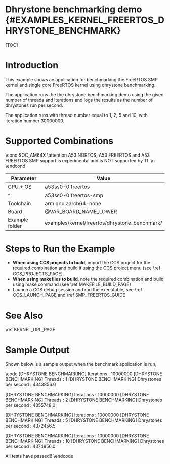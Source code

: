 # Dhrystone benchmarking demo {#EXAMPLES_KERNEL_FREERTOS_DHRYSTONE_BENCHMARK}

[TOC]

# Introduction

This example shows an application for benchmarking the FreeRTOS SMP kernel and single core FreeRTOS kernel using dhrystone benchmarking.

The application runs the the dhrystone benchmarking demo using the given number of threads and iterations and logs the results as the number of dhrystones run per second.

The application runs with thread number equal to 1, 2, 5 and 10, with iteration number 30000000.

# Supported Combinations

\cond SOC_AM64X
\attention A53 NORTOS, A53 FREERTOS and A53 FREERTOS SMP support is experimental and is NOT supported by TI. \n
\endcond

 Parameter      | Value
 ---------------|-----------
 CPU + OS       | a53ss0-0 freertos
 ^              | a53ss0-0 freertos-smp
 Toolchain      | arm.gnu.aarch64-none
 Board          | @VAR_BOARD_NAME_LOWER
 Example folder | examples/kernel/freertos/dhrystone_benchmark/

# Steps to Run the Example

- **When using CCS projects to build**, import the CCS project for the required combination
  and build it using the CCS project menu (see \ref CCS_PROJECTS_PAGE).
- **When using makefiles to build**, note the required combination and build using
  make command (see \ref MAKEFILE_BUILD_PAGE)
- Launch a CCS debug session and run the executable, see \ref CCS_LAUNCH_PAGE and \ref SMP_FREERTOS_GUIDE

# See Also

\ref KERNEL_DPL_PAGE

# Sample Output

Shown below is a sample output when the benchmark application is run,

\code
[DHRYSTONE BENCHMARKING] Iterations                       : 10000000
[DHRYSTONE BENCHMARKING] Threads                          : 1
[DHRYSTONE BENCHMARKING] Dhrystones per second            : 4343856.0

[DHRYSTONE BENCHMARKING] Iterations                       : 10000000
[DHRYSTONE BENCHMARKING] Threads                          : 2
[DHRYSTONE BENCHMARKING] Dhrystones per second            : 4355748.0

[DHRYSTONE BENCHMARKING] Iterations                       : 10000000
[DHRYSTONE BENCHMARKING] Threads                          : 5
[DHRYSTONE BENCHMARKING] Dhrystones per second            : 4372456.5

[DHRYSTONE BENCHMARKING] Iterations                       : 10000000
[DHRYSTONE BENCHMARKING] Threads                          : 10
[DHRYSTONE BENCHMARKING] Dhrystones per second            : 4374856.0

All tests have passed!!
\endcode
